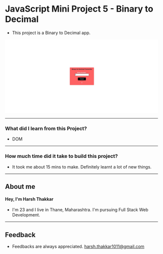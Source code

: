 # **JavaScript Mini Project 5 - Binary to Decimal**

- This project is a Binary to Decimal app.

![Binary to Decimal](./Image/binary2decimal.JPG)


---

### **What did I learn from this Project?**

- DOM

---

### **How much time did it take to build this project?**

- It took me about 15 mins to make. Definitely learnt a lot of new things.

---

## **About me**

#### **Hey, I'm Harsh Thakkar**

- I'm 23 and I live in Thane, Maharashtra. I'm pursuing Full Stack Web Development.

---

## **Feedback**
- Feedbacks are always appreciated. harsh.thakkar1011@gmail.com
